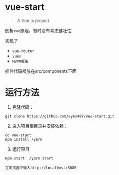 # vue-start

> A Vue.js project

剖析`vue`原理，暂时没有考虑健壮性

实现了
 * `vue-router`
 * `vuex`
 * `MVVM框架`

插件代码都放在src/components下面

# 运行方法
1. 克隆代码：

```
git clone https://github.com/eyes487/vue-start.git
```

2. 进入项目根目录并安装依赖：

```
cd vue-start
npm install /yarn
```

3. 运行项目

```
npm start  /yarn start

在浏览器中输入http://localhost:8080

```